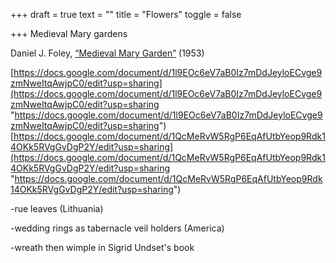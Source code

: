+++
draft = true
text = ""
title = "Flowers"
toggle = false

+++
Medieval Mary gardens

Daniel J. Foley, [“Medieval Mary Garden”](https://udayton.edu/imri/mary/m/medieval-mary-garden.php) (1953)

[https://docs.google.com/document/d/1l9EOc6eV7aB0Iz7mDdJeyloECvge9zmNweItqAwjpC0/edit?usp=sharing](https://docs.google.com/document/d/1l9EOc6eV7aB0Iz7mDdJeyloECvge9zmNweItqAwjpC0/edit?usp=sharing "https://docs.google.com/document/d/1l9EOc6eV7aB0Iz7mDdJeyloECvge9zmNweItqAwjpC0/edit?usp=sharing")  
[https://docs.google.com/document/d/1QcMeRvW5RgP6EqAfUtbYeop9Rdk14OKk5RVgGvDgP2Y/edit?usp=sharing](https://docs.google.com/document/d/1QcMeRvW5RgP6EqAfUtbYeop9Rdk14OKk5RVgGvDgP2Y/edit?usp=sharing "https://docs.google.com/document/d/1QcMeRvW5RgP6EqAfUtbYeop9Rdk14OKk5RVgGvDgP2Y/edit?usp=sharing")

\-rue leaves (Lithuania)

\-wedding rings as tabernacle veil holders (America)

\-wreath then wimple in Sigrid Undset's book